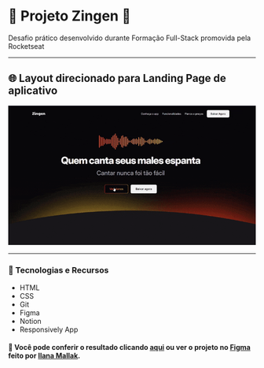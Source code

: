 # 🎤 Projeto Zingen 🎤
Desafio prático desenvolvido durante Formação Full-Stack promovida pela Rocketseat
___
## 🌐 Layout direcionado para Landing Page de aplicativo
  
![Gif de demonstração do Zingen](.gitconfig/zingen-karaoke-preview.gif)
  
___
### 🤖 Tecnologias e Recursos  
  
* HTML
* CSS
* Git
* Figma
* Notion  
* Responsively App

#### 🔎 Você pode conferir o resultado clicando [aqui](https://arturtinoco.github.io/zingen/) ou ver o projeto no [Figma](https://www.figma.com/community/file/1371886246180677672) feito por [Ilana Mallak](https://www.linkedin.com/in/ilanamallak/). 
